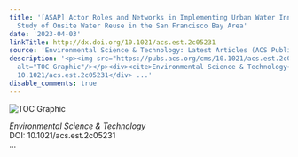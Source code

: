 ```yaml
---
title: '[ASAP] Actor Roles and Networks in Implementing Urban Water Innovation: A
  Study of Onsite Water Reuse in the San Francisco Bay Area'
date: '2023-04-03'
linkTitle: http://dx.doi.org/10.1021/acs.est.2c05231
source: 'Environmental Science & Technology: Latest Articles (ACS Publications)'
description: '<p><img src="https://pubs.acs.org/cms/10.1021/acs.est.2c05231/asset/images/medium/es2c05231_0006.gif"
  alt="TOC Graphic"/></p><div><cite>Environmental Science & Technology</cite></div><div>DOI:
  10.1021/acs.est.2c05231</div> ...'
disable_comments: true
---
```

<p><img src="https://pubs.acs.org/cms/10.1021/acs.est.2c05231/asset/images/medium/es2c05231_0006.gif" alt="TOC Graphic"/></p><div><cite>Environmental Science & Technology</cite></div><div>DOI: 10.1021/acs.est.2c05231</div> ...